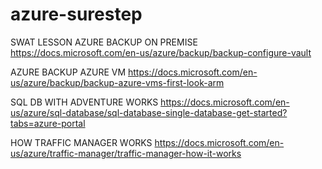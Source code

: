 # azure-surestep
SWAT LESSON 
AZURE BACKUP ON PREMISE  https://docs.microsoft.com/en-us/azure/backup/backup-configure-vault

AZURE BACKUP AZURE VM    https://docs.microsoft.com/en-us/azure/backup/backup-azure-vms-first-look-arm

SQL DB WITH ADVENTURE WORKS https://docs.microsoft.com/en-us/azure/sql-database/sql-database-single-database-get-started?tabs=azure-portal

HOW TRAFFIC MANAGER WORKS https://docs.microsoft.com/en-us/azure/traffic-manager/traffic-manager-how-it-works
